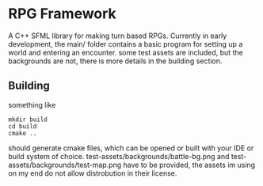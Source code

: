 # RPG Framework

A C++ SFML library for making turn based RPGs.
Currently in early development, the main/ folder contains a basic program for setting up a world and entering an encounter.
some test assets are included, but the backgrounds are not, there is more details in the building section.

## Building

something like 
```
mkdir build
cd build
cmake ..
```
should generate cmake files, which can be opened or built with your IDE or build system of choice.
test-assets/backgrounds/battle-bg.png and test-assets/backgrounds/test-map.png have to be provided, the assets im using on my end do not allow distrobution in their license.

